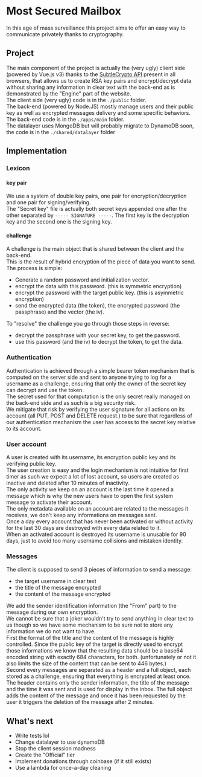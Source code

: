 # Most Secured Mailbox
In this age of mass surveillance this project aims to offer an easy way to communicate privately thanks to cryptography.  

## Project
The main component of the project is actually the (very ugly) client side (powered by Vue.js v3) thanks to the [SubtleCrypto API](https://developer.mozilla.org/fr/docs/Web/API/SubtleCrypto) present in all browsers, that allows us to create RSA key pairs and encrypt/decrypt data without sharing any information in clear text with the back-end as is demonstrated by the "Engine" part of the website.  
The client side (very ugly) code is in the `./public` folder.  
The back-end (powered by Node.JS) mostly manage users and their public key as well as encrypted messages delivery and some specific behaviors.  
The back-end code is in the `./apps/main` folder.  
The datalayer uses MongoDB but will probably migrate to DynamoDB soon, the code is in the `./shared/datalayer` folder  

## Implementation
### Lexicon
#### key pair
We use a system of double key pairs, one pair for encryption/decryption and one pair for signing/verifying.  
The "Secret key" file is actually both secret keys appended one after the other separated by `----- SIGNATURE -----`. The first key is the decryption key and the second one is the signing key.  

#### challenge
A challenge is the main object that is shared between the client and the back-end.  
This is the result of hybrid encryption of the piece of data you want to send. The process is simple:  
- Generate a random password and initialization vector.
- encrypt the data with this password. (this is symmetric encryption)
- encrypt the password with the target public key. (this is asymmetric encryption)
- send the encrypted data (the token), the encrypted password (the passphrase) and the vector (the iv).
  
To "resolve" the challenge you go through those steps in reverse:
- decrypt the passphrase with your secret key, to get the password.
- use this password (and the iv) to decrypt the token, to get the data.

### Authentication
Authentication is achieved through a simple bearer token mechanism that is computed on the server side and sent to anyone trying to log for a username as a challenge, ensuring that only the owner of the secret key can decrypt and use the token.  
The secret used for that computation is the only secret really managed on the back-end side and as such is a big security risk.  
We mitigate that risk by verifying the user signature for all actions on its account (all PUT, POST and DELETE request.) to be sure that regardless of our authentication mechanism the user has access to the secret key relative to its account.  

### User account
A user is created with its username, its encryption public key and its verifying public key.  
The user creation is easy and the login mechanism is not intuitive for first timer as such we expect a lot of lost account, so users are created as inactive and deleted after 10 minutes of inactivity.  
The only activity we keep on an account is the last time it opened a message which is why the new users have to open the first system message to activate their account.  
The only metadata available on an account are related to the messages it receives, we don't keep any informations on messages sent.  
Once a day every account that has never been activated or without activity for the last 30 days are destroyed with every data related to it.  
When an activated account is destroyed its username is unusable for 90 days, just to avoid too many username collisions and mistaken identity.  

### Messages
The client is supposed to send 3 pieces of information to send a message:
- the target username in clear text
- the title of the message encrypted
- the content of the message encrypted
  
We add the sender identification information (the "From" part) to the message during our own encryption.  
We cannot be sure that a joker wouldn't try to send anything in clear text to us though so we have some mechanism to be sure not to store any information we do not want to have.  
First the format of the title and the content of the message is highly controlled. Since the public key of the target is directly used to encrypt those informations we know that the resulting data should be a base64 encoded string with exactly 684 characters, for both. (unfortunately or not it also limits the size of the content that can be sent to 446 bytes.)  
Second every messages are separated as a header and a full object, each stored as a challenge, ensuring that everything is encrypted at least once.  
The header contains only the sender information, the title of the message and the time it was sent and is used for display in the inbox. The full object adds the content of the message and once it has been requested by the user it triggers the deletion of the message after 2 minutes.  

## What's next
- Write tests lol
- Change datalayer to use dynamoDB
- Stop the client session madness
- Create the "Official" tier
- Implement donations through coinbase (if it still exists)
- Use a lambda for once-a-day cleaning